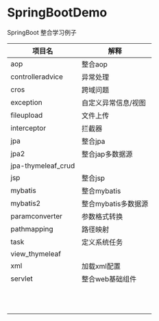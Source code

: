 # SpringBootDemo
SpringBoot 整合学习例子

| 项目名             | 解释                |
| ------------------ | ------------------- |
| aop                | 整合aop             |
| controlleradvice   | 异常处理            |
| cros               | 跨域问题            |
| exception          | 自定义异常信息/视图 |
| fileupload         | 文件上传            |
| interceptor        | 拦截器              |
| jpa                | 整合jpa             |
| jpa2               | 整合jap多数据源     |
| jpa-thymeleaf_crud |                     |
| jsp                | 整合jsp             |
| mybatis            | 整合mybatis         |
| mybatis2           | 整合mybatis多数据源 |
| paramconverter     | 参数格式转换        |
| pathmapping        | 路径映射            |
| task               | 定义系统任务        |
| view_thymeleaf     |                     |
| xml                | 加载xml配置         |
| servlet            | 整合web基础组件     |
|                    |                     |
|                    |                     |
|                    |                     |
|                    |                     |
|                    |                     |
|                    |                     |
|                    |                     |
|                    |                     |
|                    |                     |
|                    |                     |
|                    |                     |


